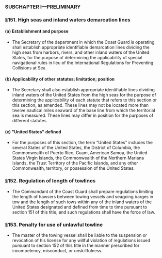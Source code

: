 ### SUBCHAPTER I—PRELIMINARY

### §151. High seas and inland waters demarcation lines
#### (a) Establishment and purpose
* The Secretary of the department in which the Coast Guard is operating shall establish appropriate identifiable demarcation lines dividing the high seas from harbors, rivers, and other inland waters of the United States, for the purpose of determining the applicability of special navigational rules in lieu of the International Regulations for Preventing Collisions at Sea.

#### (b) Applicability of other statutes; limitation; position
* The Secretary shall also establish appropriate identifiable lines dividing inland waters of the United States from the high seas for the purpose of determining the applicability of each statute that refers to this section or this section, as amended. These lines may not be located more than twelve nautical miles seaward of the base line from which the territorial sea is measured. These lines may differ in position for the purposes of different statutes.

#### (c) "United States" defined
* For the purposes of this section, the term "United States" includes the several States of the United States, the District of Columbia, the Commonwealth of Puerto Rico, Guam, American Samoa, the United States Virgin Islands, the Commonwealth of the Northern Mariana Islands, the Trust Territory of the Pacific Islands, and any other Commonwealth, territory, or possession of the United States.

### §152. Regulation of length of towlines
* The Commandant of the Coast Guard shall prepare regulations limiting the length of hawsers between towing vessels and seagoing barges in tow and the length of such tows within any of the inland waters of the United States designated and defined from time to time pursuant to section 151 of this title, and such regulations shall have the force of law.

### §153. Penalty for use of unlawful towline
* The master of the towing vessel shall be liable to the suspension or revocation of his license for any willful violation of regulations issued pursuant to section 152 of this title in the manner prescribed for incompetency, misconduct, or unskillfulness.